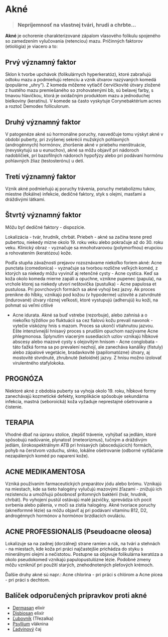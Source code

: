 Akné
====


> ### Nepríjemnosť na vlastnej tvári, hrudi a chrbte...
> 
> 

**Akné** je ochorenie charakterizované zápalom vlasového folikulu spojeného so
zamedzením vylučovania (retenciou) mazu. Príčinných faktorov (etiológia) je
viacero a to:

Prvý významný faktor
--------------------

Sklon k tvorbe upchávok (folikulárnych hyperkeratóz), ktoré zabraňujú odtoku
mazu a podmieňujú retenciu a vznik útvarov nazývaných komedá (populárne „uhry“).
Z komeda môžeme vytlačiť červíčkovité útvary zložené z hustého mazu premiešaného
so zrohovatenými bb, sú belavej farby, s tmavou hlavičkou, ktorá je oxidačným
produktom mazu a jednoduchej bielkoviny (keratínu). V komede sa často vyskytuje
Corynebaktérium acnes a roztoč Demodex folliculorum.

Druhý významný faktor
---------------------

V patogenéze akné sú hormonálne poruchy, nasvedčuje tomu výskyt akné v období
puberty, pri zvýšenej sekrécii mužských pohlavných (androgénnych) hormónov,
zhoršenie akné v priebehu menštruácie, (nevyskytujú sa u eunuchov), akné sa môžu
objaviť pri nádoroch nadobličiek, pri bazofilných nádoroch hypofýzy alebo pri
podávaní hormónu pohlavných žliaz (testosterónu) u detí.

Tretí významný faktor
---------------------

Vznik akné podmieňujú aj poruchy trávenia, poruchy metabolizmu tukov, miestne
(fokálne) infekcie, dedičné faktory, styk s olejmi, masťami a dráždivými
látkami.

Štvrtý významný faktor
----------------------

Môžu byť dedičné faktory - dispozície.

Lokalizácia - tvár, hrudník, chrbát.   Priebeh - akné sa začína tesne pred
pubertou, niekedy mizne okolo 19. roku veku alebo pokračuje až do 30. roku veku.
Klinický obraz - vyznačuje sa mnohotvarovou (polymorfnou) erupciou a rohovatením
(keratózou) kože.

Podľa stupňa závažnosti prejavov rozoznávame niekoľko foriem akné:   Acne
punctata (comedonica) - vyznačuje sa tvorbou rozlične veľkých koméd, z ktorých
sa niekedy môžu vyvinúť aj retenčné cysty - Acne cystica. Keď sa koža okolo
komeda mierne zapáli a opuchne, vznikne pupenec (papula), na vrchole ktorej sa
niekedy utvorí neštovička (pustulka) - Acne papulosa et pustulosa.   Pri
povrchových formách sa akné vyhojí bez jazvy. Ak proces prenikne do hĺbky,
vznikajú pod kožou (v hypoderme) uzlovité a zatvrdnuté (indurované) útvary
rôznej veľkosti, ktoré vystupujú (adherujú) ku koži, na pohmat sú veľmi citlivé
- Acne idurata.   Akné sa buď vstrebe (rezorbuje), alebo zahnisá a o niekoľko
týždňov po fluktuácii sa cez fialovú kožu prevalí navonok - vytečie viskózny
hnis s mazom.   Proces sa ukončí vtiahnutou jazvou. Ešte intenzívnejší hnisavý
proces s prudším opuchom nazývame Acne phlegmonosa. Splynutím viacerým
susediacich uzlov vznikajú hĺbkové abscesy alebo mazové cysty s olejovitým
hnisom - Acne conglobata - táto ťažká forma sa po prevalení nezhojí, ale
zanecháva kanáliky (fistuly) alebo zápalové vegetácie, bradavkovité
(papilomatózne) útvary, aj mostovité stvrdnuté, zhrubnuté (keloidné) jazvy. Z
hnisu možno izolovať virulentného stafylokoka.

PROGNÓZA
--------

Niektoré akné z obdobia puberty sa vyhoja okolo 19. roku, hĺbkové formy
zanechávajú kozmetické defekty, komplikácie spôsobuje sekundárna infekcia,
mastná (seboroická) koža vyžaduje neprestajné ošetrovanie a čistenie.

TERAPIA
-------

Vhodné dbať na úpravu stolice, zlepšiť trávenie, vyhýbať sa jedlám, ktoré
spôsobujú nadúvanie, plynatosť (meteorizmus), tučným a dráždivým jedlám,
širokospektrálnym ATB pri hnisavých (abscedujúcich) formách, pohyb na čerstvom
vzduchu, slnko, lokálne ošetrovanie (odborné vytláčanie nezapálených koméd po
naparení kože).

ACNE MEDIKAMENTOSA
------------------

Vzniká používaním farmaceutických preparátov jódu alebo brómu. Vznikajú na
miestach, kde sa tieto halogény vylučujú mazovými žľazami - znižujú ich
rezistenciu a umožňujú pôsobnosť prítomných baktérií (tvár, hrudník, chrbát). Po
vyhojení pustúl ostávajú malé jazvičky, sprevádza ich pocit svrbenia alebo
pálenia, v moči sa zistia halogény. Akné tvoriace poruchy (akneiformné lézie) sa
môžu objaviť aj pri podávaní vitamínu B12, D2, androgénnych hormónov a hormónov
brzdiacich ovuláciu.

ACNE PROFESSIONALIS (Pseudoacne oleosa)
---------------------------------------

Lokalizuje sa na zadnej (dorzálnej) strane ramien a rúk, na tvári a stehnách -
na miestach, kde koža pri práci najčastejšie prichádza do styku s minerálnymi
olejmi a nečistotou. Postupne sa objavuje folikulárna keratóza a okolo
pseudokomed vznikajú papulopustulózne lézie. Podobné zmeny môžu vzniknúť pri
použití starých, znehodnotených pleťových krémoch.

Ďalšie druhy akné sú napr.: Acne chlorina - pri práci s chlórom a Acne picea -
pri práci s dechtom.

Balíček odporučených prípravkov proti akné
------------------------------------------

* [Dermasan](/sip/elixiry/dermasan-elixir/) elixír
* [Disbiosan](/sip/elixiry/disbiosan-elixir/) elixír
* [Ľubovník](/sip/p/lubovnik/) (Třezalka)
* [Psyllium](/sip/caje/psyllium) vláknina
* [Ľadvinový](/sip/caje/ladviny) čaj
